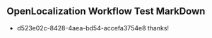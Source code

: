 ## OpenLocalization Workflow Test MarkDown
* d523e02c-8428-4aea-bd54-accefa3754e8 thanks!

<!--HONumber=Jul16_HO4-->


